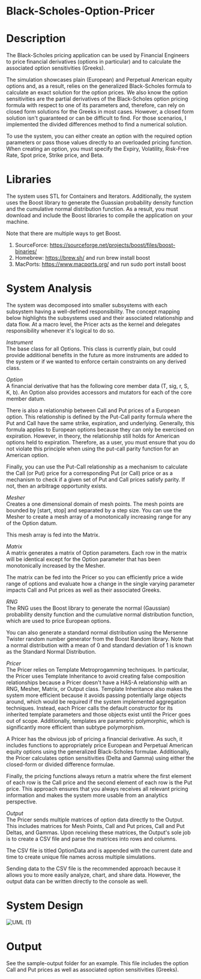 # Black-Scholes-Option-Pricer

# Description
The Black-Scholes pricing application can be used by Financial Engineers to price financial derivatives (options in particular) and to calculate the associated option sensitivities (Greeks).

The simulation showcases plain (European) and Perpetual American equity options and, as a result, relies on the generalized Black-Scholes formula to calculate an exact solution for the option prices. We also know the option sensitivities are the partial derivatives of the Black-Scholes option pricing formula with respect to one of its parameters and, therefore, can rely on closed form solutions for the Greeks in most cases. However, a closed form solution isn't guaranteed or can be difficult to find. For those scenarios, I implemented the divided differences method to find a numerical solution.

To use the system, you can either create an option with the required option parameters or pass those values directly to an overloaded pricing function. When creating an option, you must specify the Expiry, Volatility, Risk-Free Rate, Spot price, Strike price, and Beta.

# Libraries
The system uses STL for Containers and Iterators. Additionally, the system uses the Boost library to generate the Guassian probability density function and the cumulative normal distribution function. As a result, you must download and include the Boost libraries to compile the application on your machine. 

Note that there are multiple ways to get Boost. 
1. SourceForce: https://sourceforge.net/projects/boost/files/boost-binaries/
2. Homebrew: https://brew.sh/ and run brew install boost 
3. MacPorts: https://www.macports.org/ and run sudo port install boost 

# System Analysis
The system was decomposed into smaller subsystems with each subsystem having a well-defined responsibility. The concept mapping below highlights the subsystems used and their associated relationship and data flow. At a macro level, the Pricer acts as the kernel and delegates responsibility whenever it's logical to do so. 

*Instrument*\
The base class for all Options. This class is currently plain, but could provide additional benefits in the future as more instruments are added to the system or if we wanted to enforce certain constraints on any derived class.

*Option*\
A financial derivative that has the following core member data (T, sig, r, S, K, b). An Option also provides accessors and mutators for each of the core member datum.

There is also a relationship between Call and Put prices of a European option. This relationship is defined by the Put-Call parity formula where the Put and Call have the same strike, expiration, and underlying. Generally, this formula applies to European options because they can only be exercised on expiration. However, in theory, the relationship still holds for American options held to expiration. Therefore, as a user, you must ensure that you do not violate this principle when using the put-call parity function for an American option.

Finally, you can use the Put-Call relationship as a mechanism to calculate the Call (or Put) price for a corresponding Put (or Call) price or as a mechanism to check if a given set of Put and Call prices satisfy parity. If not, then an arbitrage opportunity exists.

*Mesher*\
Creates a one dimensional domain of mesh points. The mesh points are bounded by [start, stop] and separated by a step size. You can use the Mesher to create a mesh array of a monotonically increasing range for any of the Option datum.

This mesh array is fed into the Matrix.

*Matrix*\
A matrix generates a matrix of Option parameters. Each row in the matrix will be identical except for the Option parameter that has been monotonically increased by the Mesher.

The matrix can be fed into the Pricer so you can efficiently price a wide range of options and evaluate how a change in the single varying parameter impacts Call and Put prices as well as their associated Greeks.

*RNG*\
The RNG uses the Boost library to generate the normal (Gaussian) probability density function and the cumulative normal distribution function, which are used to price European options.

You can also generate a standard normal distribution using the Mersenne Twister random number generator from the Boost Random library. Note that a normal distribution with a mean of 0 and standard deviation of 1 is known as the Standard Normal Distribution.

*Pricer*\
The Pricer relies on Template Metroprogamming techniques. In particular, the Pricer uses Template Inheritance to avoid creating false composition relationships because a Pricer doesn't have a HAS-A relationship with an RNG, Mesher, Matrix, or Output class. Template Inheritance also makes the system more efficient because it avoids passing potentially large objects around, which would be required if the system implemented aggregation techniques. Instead, each Pricer calls the default constructor for its inherited template parameters and those objects exist until the Pricer goes out of scope. Additionally, templates are parametric polymorphic, which is significantly more efficient than subtype polymorphism.

A Pricer has the obvious job of pricing a financial derivative. As such, it includes functions to appropriately price European and Perpetual American equity options using the generalized Black-Scholes formulae. Additionally, the Pricer calculates option sensitivities (Delta and Gamma) using either the closed-form or divided difference formulae. 

Finally, the pricing functions always return a matrix where the first element of each row is the Call price and the second element of each row is the Put price. This approach ensures that you always receives all relevant pricing information and makes the system more usable from an analytics perspective.

*Output*\
The Pricer sends multiple matrices of option data directly to the Output. This includes matrices for Mesh Points, Call and Put prices, Call and Put Deltas, and Gammas. Upon receiving these matrices, the Output's sole job is to create a CSV file and parse the matrices into rows and columns. 

The CSV file is titled OptionData and is appended with the current date and time to create unique file names across multiple simulations.

Sending data to the CSV file is the recommended approach because it allows you to more easily analyze, chart, and share data. However, the output data can be written directly to the console as well. 

# System Design
![UML (1)](https://user-images.githubusercontent.com/12025538/90927449-2198a080-e3c3-11ea-9522-158d46427b8b.png)

# Output
See the sample-output folder for an example. This file includes the option Call and Put prices as well as associated option sensitivities (Greeks).
